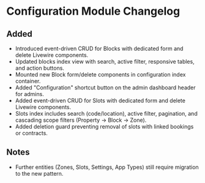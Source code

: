 # Configuration Module Changelog

## Added
- Introduced event-driven CRUD for Blocks with dedicated form and delete Livewire components.
- Updated blocks index view with search, active filter, responsive tables, and action buttons.
- Mounted new Block form/delete components in configuration index container.
- Added "Configuration" shortcut button on the admin dashboard header for admins.
- Added event-driven CRUD for Slots with dedicated form and delete Livewire components.
- Slots index includes search (code/location), active filter, pagination, and cascading scope filters (Property → Block → Zone).
- Added deletion guard preventing removal of slots with linked bookings or contracts.

## Notes
- Further entities (Zones, Slots, Settings, App Types) still require migration to the new pattern.
